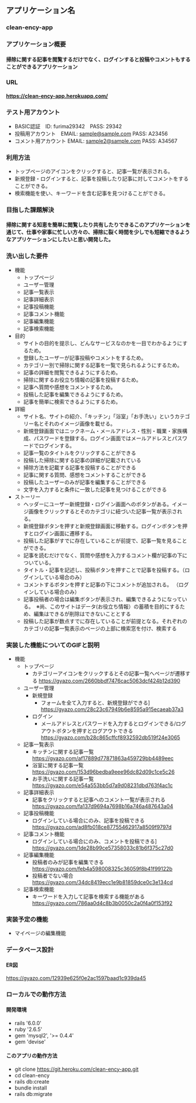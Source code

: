 ## アプリケーション名
### clean-ency-app

### アプリケーション概要
#### 掃除に関する記事を閲覧するだけでなく、ログインすると投稿やコメントもすることができるアプリケーション

### URL
#### <https://clean-ency-app.herokuapp.com/>

### テスト用アカウント
- BASIC認証　ID: furima29342　PASS: 29342　
- 投稿用アカウント　EMAIL: sample@sample.com PASS: A23456
- コメント用アカウント EMAIL: sample2@sample.com PASS: A34567

### 利用方法
- トップページのアイコンをクリックすると、記事一覧が表示される。
- 新規登録・ログインすると、記事を投稿したり記事に対してコメントをすることができる。
- 検索機能を使い、キーワードを含む記事を見つけることができる。

### 目指した課題解決
#### 掃除に関する知恵を簡単に閲覧したり共有したりできるこのアプリケーションを通じて、仕事や家事に忙しい方々の、掃除に裂く時間を少しでも短縮できるようなアプリケーションにしたいと思い開発した。

### 洗い出した要件
- 機能
    - トップページ
    - ユーザー管理
    - 記事一覧表示
    - 記事詳細表示
    - 記事投稿機能
    - 記事コメント機能
    - 記事編集機能
    - 記事検索機能
- 目的
    - サイトの目的を提示し、どんなサービスなのかを一目でわかるようにするため。
    - 登録したユーザーが記事投稿やコメントをするため。
    - カテゴリー別で掃除に関する記事を一覧で見られるようにするため。
    - 記事の詳細を閲覧できるようにするため。
    - 掃除に関するお役立ち情報の記事を投稿するため。
    - 記事へ質問や感想をコメントするため。
    - 投稿した記事を編集できるようにするため。
    - 記事を簡単に検索できるようにするため。
- 詳細
    - サイト名、サイトの紹介、「キッチン」「浴室」「お手洗い」というカテゴリー名とそれのイメージ画像を載せる。
    - 新規登録画面ではニックネーム・メールアドレス・性別・職業・家族構成、パスワードを登録する。ログイン画面ではメールアドレスとパスワードでログインする。
    - 記事一覧のタイトルをクリックすることができる
    - 投稿した掃除に関する記事の詳細が記載されている
    - 掃除方法を記載する記事を投稿することができる
    - 記事に関する質問、感想をコメントすることができる
    - 投稿したユーザーのみが記事を編集することができる
    - 文字を入力すると条件に一致した記事を見つけることができる
- ストーリー
    - ヘッダーにユーザー新規登録・ログイン画面へのボタンがある。イメージ画像をクリックするとそのカテゴリに紐づいた記事一覧が表示される。
    - 新規登録ボタンを押すと新規登録画面に移動する。ログインボタンを押すとログイン画面に遷移する。
    - 投稿した記事がすでに存在していることが前提で、記事一覧を見ることができる。
    - 記事を読むだけでなく、質問や感想を入力するコメント欄が記事の下についている。
    - タイトル・記事を記述し、投稿ボタンを押すことで記事を投稿する。（ログインしている場合のみ）
    - コメントするボタンを押すと記事の下にコメントが追加される。
    （ログインしている場合のみ）
    - 記事投稿者の場合は編集ボタンが表示され、編集できるようになっている。　※尚、このサイトはデータ(お役立ち情報）の蓄積を目的にするため、編集はできるが削除はできないこととする
    - 投稿した記事が数点すでに存在していることが前提となる。それぞれのカテゴリの記事一覧表示のページの上部に検索窓を付け、検索する


### 実装した機能についてのGIFと説明
- 機能
    - トップページ
      - カテゴリーアイコンをクリックするとその記事一覧へページが遷移する
      https://gyazo.com/2660bbdf7476cac5063dcf424b12d390
    - ユーザー管理
      - 新規登録
        - フォームを全て入力すると、新規登録ができる]
      https://gyazo.com/28c23c67949b6e8595a915ecaeab37a3
      - ログイン
        - メールアドレスとパスワードを入力するとログインできる/ログアウトボタンを押すとログアウトできる
        https://gyazo.com/b28c865cffcf8932592db519f24e3065
    - 記事一覧表示
      - キッチンに関する記事一覧
      https://gyazo.com/af17889d77871863a459729bb4489eec
      - 浴室に関する記事一覧
      https://gyazo.com/153d96bedba9eee96dc82d09c1ce5c26
      - お手洗いに関する記事一覧
      https://gyazo.com/e54a553bb5d7a9d08231dbd763f4ac1c
    - 記事詳細表示
      - 記事をクリックすると記事へのコメント一覧が表示される
      https://gyazo.com/fa137d9694a7698b16a746a487643a04
    - 記事投稿機能
      - ログインしている場合にのみ、記事を投稿できる
      https://gyazo.com/ad8fb018ce87755462917a8509f9797d
    - 記事コメント機能
      - ログインしている場合にのみ、コメントを投稿できる] https://gyazo.com/1de28b99ce57358033c81b6f375c27d0
    - 記事編集機能
      - 投稿者のみが記事を編集できる
      https://gyazo.com/feb4a598008325c36059f8b41f99122b
      - 投稿者でない場合
      https://gyazo.com/34dc8419ecc1e9b81859dce0c3e134cd
    - 記事検索機能
      - キーワードを入力して記事を検索する機能がある
      https://gyazo.com/786aa0d4c8b3b0050c2a0f4a0f153f92

### 実装予定の機能
- マイページの編集機能

### データベース設計 
#### ER図
https://gyazo.com/12939e625f0e2ac1597baad1c939da45

### ローカルでの動作方法
#### 開発環境
- rails '6.0.0'
- ruby '2.6.5'
- gem 'mysql2', '>= 0.4.4'
- gem 'devise'

#### このアプリの動作方法
- git clone https://git.heroku.com/clean-ency-app.git
- cd clean-ency
- rails db:create
- bundle install
- rails db:migrate